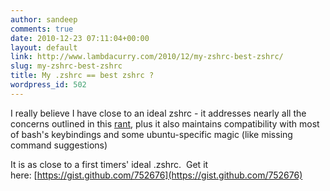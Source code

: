 ```yaml
---
author: sandeep
comments: true
date: 2010-12-23 07:11:04+00:00
layout: default
link: http://www.lambdacurry.com/2010/12/my-zshrc-best-zshrc/
slug: my-zshrc-best-zshrc
title: My .zshrc == best zshrc ?
wordpress_id: 502
---
```


I really believe I have close to an ideal zshrc - it addresses nearly all the concerns outlined in this [rant](http://markhansen.co.nz/fish-sucks), plus it also maintains compatibility with most of bash's keybindings and some ubuntu-specific magic (like missing command suggestions)

It is as close to a first timers' ideal .zshrc.  Get it here: [https://gist.github.com/752676](https://gist.github.com/752676)
